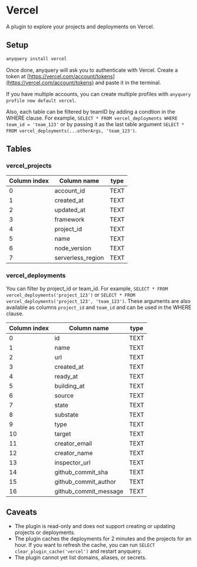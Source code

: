 # Vercel

A plugin to explore your projects and deployments on Vercel.

## Setup

```bash
anyquery install vercel
```

Once done, anyquery will ask you to authenticate with Vercel. Create a token at [https://vercel.com/account/tokens](https://vercel.com/account/tokens) and paste it in the terminal.

If you have multiple accounts, you can create multiple profiles with `anyquery profile new default vercel`.

Also, each table can be filtered by teamID by adding a condtion in the WHERE clause. For example, `SELECT * FROM vercel_deployments WHERE team_id = 'team_123'` or by passing it as the last table argument `SELECT * FROM vercel_deployments(...otherArgs, 'team_123')`.

## Tables

### vercel_projects

| Column index | Column name       | type |
| ------------ | ----------------- | ---- |
| 0            | account_id        | TEXT |
| 1            | created_at        | TEXT |
| 2            | updated_at        | TEXT |
| 3            | framework         | TEXT |
| 4            | project_id        | TEXT |
| 5            | name              | TEXT |
| 6            | node_version      | TEXT |
| 7            | serverless_region | TEXT |

### vercel_deployments

You can filter by project_id or team_id. For example, `SELECT * FROM vercel_deployments('project_123')` or `SELECT * FROM vercel_deployments('project_123', 'team_123')`. These arguments are also available as columns `project_id` and `team_id` and can be used in the WHERE clause.

| Column index | Column name           | type |
| ------------ | --------------------- | ---- |
| 0            | id                    | TEXT |
| 1            | name                  | TEXT |
| 2            | url                   | TEXT |
| 3            | created_at            | TEXT |
| 4            | ready_at              | TEXT |
| 5            | building_at           | TEXT |
| 6            | source                | TEXT |
| 7            | state                 | TEXT |
| 8            | substate              | TEXT |
| 9            | type                  | TEXT |
| 10           | target                | TEXT |
| 11           | creator_email         | TEXT |
| 12           | creator_name          | TEXT |
| 13           | inspector_url         | TEXT |
| 14           | github_commit_sha     | TEXT |
| 15           | github_commit_author  | TEXT |
| 16           | github_commit_message | TEXT |

## Caveats

- The plugin is read-only and does not support creating or updating projects or deployments.
- The plugin caches the deployments for 2 minutes and the projects for an hour. If you want to refresh the cache, you can run `SELECT clear_plugin_cache('vercel')` and restart anyquery.
- The plugin cannot yet list domains, aliases, or secrets.
